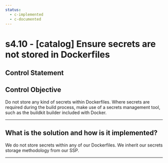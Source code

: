 ```yaml
---
status:
  - c-implemented
  - c-documented
---
```


# s4.10 - \[catalog\] Ensure secrets are not stored in Dockerfiles

## Control Statement

## Control Objective

Do not store any kind of secrets within Dockerfiles. Where secrets are required during the build process, make use of a secrets management tool, such as the buildkit builder included with Docker.

______________________________________________________________________

## What is the solution and how is it implemented?

We do not store secrets within any of our Dockerfiles. We inherit our secrets storage methodology from our SSP.

______________________________________________________________________
